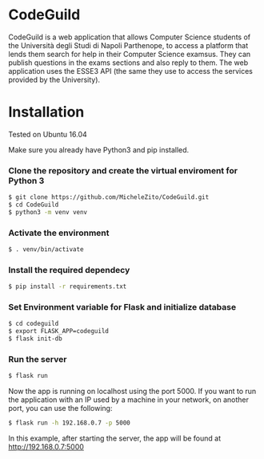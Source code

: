 
# CodeGuild

CodeGuild is a web application that allows Computer Science students of the Università degli Studi di Napoli Parthenope,
to access a platform that lends them search for help in their Computer Science examsus. They can publish questions in the exams
sections and also reply to them. The web application uses the ESSE3 API (the same they use to access the services provided by the University).


# Installation
Tested on Ubuntu 16.04

Make sure you already have Python3 and pip installed.

### Clone the repository and create the virtual enviroment for Python 3
```sh
$ git clone https://github.com/MicheleZito/CodeGuild.git
$ cd CodeGuild
$ python3 -m venv venv
```
### Activate the environment 
```sh
$ . venv/bin/activate
```
### Install the required dependecy
```sh
$ pip install -r requirements.txt
```

### Set Environment variable for Flask and initialize database
```sh
$ cd codeguild
$ export FLASK_APP=codeguild
$ flask init-db
```

### Run the server
```sh
$ flask run
```

Now the app is running on localhost using the port 5000.
If you want to run the application with an IP used by a machine in your network, on another port, you can use the following:
```sh
$ flask run -h 192.168.0.7 -p 5000
```
In this example, after starting the server, the app will be found at http://192.168.0.7:5000